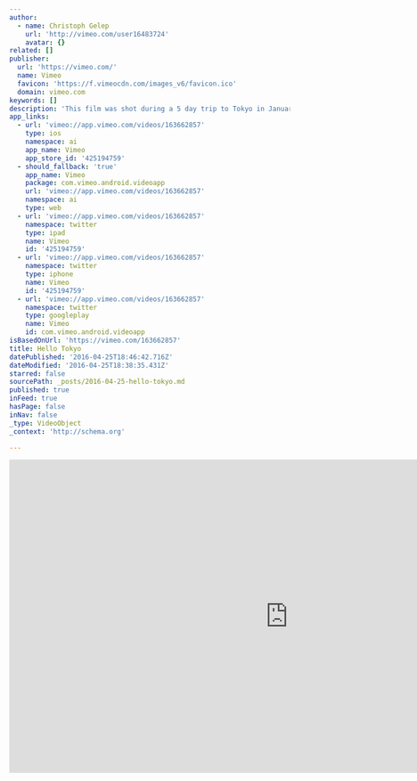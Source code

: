 ```yaml
---
author:
  - name: Christoph Gelep
    url: 'http://vimeo.com/user16483724'
    avatar: {}
related: []
publisher:
  url: 'https://vimeo.com/'
  name: Vimeo
  favicon: 'https://f.vimeocdn.com/images_v6/favicon.ico'
  domain: vimeo.com
keywords: []
description: 'This film was shot during a 5 day trip to Tokyo in January 2016. It was my first time visiting Japan, a place I had always wanted to see. With a population of 35 million, Tokyo is the largest metropolitan area in the world.'
app_links:
  - url: 'vimeo://app.vimeo.com/videos/163662857'
    type: ios
    namespace: ai
    app_name: Vimeo
    app_store_id: '425194759'
  - should_fallback: 'true'
    app_name: Vimeo
    package: com.vimeo.android.videoapp
    url: 'vimeo://app.vimeo.com/videos/163662857'
    namespace: ai
    type: web
  - url: 'vimeo://app.vimeo.com/videos/163662857'
    namespace: twitter
    type: ipad
    name: Vimeo
    id: '425194759'
  - url: 'vimeo://app.vimeo.com/videos/163662857'
    namespace: twitter
    type: iphone
    name: Vimeo
    id: '425194759'
  - url: 'vimeo://app.vimeo.com/videos/163662857'
    namespace: twitter
    type: googleplay
    name: Vimeo
    id: com.vimeo.android.videoapp
isBasedOnUrl: 'https://vimeo.com/163662857'
title: Hello Tokyo
datePublished: '2016-04-25T18:46:42.716Z'
dateModified: '2016-04-25T18:38:35.431Z'
starred: false
sourcePath: _posts/2016-04-25-hello-tokyo.md
published: true
inFeed: true
hasPage: false
inNav: false
_type: VideoObject
_context: 'http://schema.org'

---
```

<iframe src="https://cdn.embedly.com/widgets/media.html?src=https%3A%2F%2Fplayer.vimeo.com%2Fvideo%2F163662857&amp;url=https%3A%2F%2Fvimeo.com%2F163662857&amp;image=http%3A%2F%2Fi.vimeocdn.com%2Fvideo%2F567120156_1280.jpg&amp;key=b7d04c9b404c499eba89ee7072e1c4f7&amp;type=text%2Fhtml&amp;schema=vimeo" width="1000" height="563" scrolling="no" frameborder="0" allowfullscreen="" style=""></iframe>